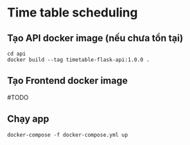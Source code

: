 # Time table scheduling

## Tạo API docker image (nếu chưa tồn tại)

```
cd api
docker build --tag timetable-flask-api:1.0.0 .
```

## Tạo Frontend docker image

#TODO

## Chạy app

```
docker-compose -f docker-compose.yml up
```
